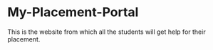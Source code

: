 # My-Placement-Portal
This is the website from which all the students will get help for their placement.
